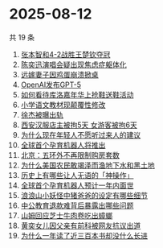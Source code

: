 # 2025-08-12

共 19 条

<!-- BEGIN ZHIHUSEARCH -->
<!-- 最后更新时间 Tue Aug 12 2025 04:19:10 GMT+0800 (China Standard Time) -->

1. [张本智和4-2战胜王楚钦夺冠](https://www.zhihu.com/search?q=%E5%BC%A0%E6%9C%AC%E6%99%BA%E5%92%8C4-2%E6%88%98%E8%83%9C%E7%8E%8B%E6%A5%9A%E9%92%A6%E5%A4%BA%E5%86%A0)
1. [陈奕迅演唱会疑出现焦虑症躯体化](https://www.zhihu.com/search?q=%E9%99%88%E5%A5%95%E8%BF%85%E6%BC%94%E5%94%B1%E4%BC%9A%E7%96%91%E5%87%BA%E7%8E%B0%E7%84%A6%E8%99%91%E7%97%87%E8%BA%AF%E4%BD%93%E5%8C%96)
1. [远嫁妻子因鸡蛋崩溃掀桌](https://www.zhihu.com/search?q=%E8%BF%9C%E5%AB%81%E5%A6%BB%E5%AD%90%E5%9B%A0%E9%B8%A1%E8%9B%8B%E5%B4%A9%E6%BA%83%E6%8E%80%E6%A1%8C)
1. [OpenAI发布GPT-5](https://www.zhihu.com/search?q=OpenAI%E5%8F%91%E5%B8%83GPT-5)
1. [如何看待库洛嘉年华上抢鞋送鞋活动](https://www.zhihu.com/search?q=%E5%A6%82%E4%BD%95%E7%9C%8B%E5%BE%85%E5%BA%93%E6%B4%9B%E5%98%89%E5%B9%B4%E5%8D%8E%E4%B8%8A%E6%8A%A2%E9%9E%8B%E9%80%81%E9%9E%8B%E6%B4%BB%E5%8A%A8)
1. [小学语文教材现颠覆性修改](https://www.zhihu.com/search?q=%E5%B0%8F%E5%AD%A6%E8%AF%AD%E6%96%87%E6%95%99%E6%9D%90%E7%8E%B0%E9%A2%A0%E8%A6%86%E6%80%A7%E4%BF%AE%E6%94%B9)
1. [徐杰被曝出轨](https://www.zhihu.com/search?q=%E5%BE%90%E6%9D%B0%E8%A2%AB%E6%9B%9D%E5%87%BA%E8%BD%A8)
1. [西安汉服店主被拘5天 女游客被拘6天](https://www.zhihu.com/search?q=%E8%A5%BF%E5%AE%89%E6%B1%89%E6%9C%8D%E5%BA%97%E4%B8%BB%E8%A2%AB%E6%8B%985%E5%A4%A9%20%E5%A5%B3%E6%B8%B8%E5%AE%A2%E8%A2%AB%E6%8B%986%E5%A4%A9)
1. [为什么现在年轻人不愿听过来人的建议](https://www.zhihu.com/search?q=%E4%B8%BA%E4%BB%80%E4%B9%88%E7%8E%B0%E5%9C%A8%E5%B9%B4%E8%BD%BB%E4%BA%BA%E4%B8%8D%E6%84%BF%E5%90%AC%E8%BF%87%E6%9D%A5%E4%BA%BA%E7%9A%84%E5%BB%BA%E8%AE%AE)
1. [全球首个孕育机器人将推出](https://www.zhihu.com/search?q=%E5%85%A8%E7%90%83%E9%A6%96%E4%B8%AA%E5%AD%95%E8%82%B2%E6%9C%BA%E5%99%A8%E4%BA%BA%E5%B0%86%E6%8E%A8%E5%87%BA)
1. [北京：五环外不再限制购房套数](https://www.zhihu.com/search?q=%E5%8C%97%E4%BA%AC%EF%BC%9A%E4%BA%94%E7%8E%AF%E5%A4%96%E4%B8%8D%E5%86%8D%E9%99%90%E5%88%B6%E8%B4%AD%E6%88%BF%E5%A5%97%E6%95%B0)
1. [为什么美国农民敢竭泽而渔地下水和黑土地](https://www.zhihu.com/search?q=%E4%B8%BA%E4%BB%80%E4%B9%88%E7%BE%8E%E5%9B%BD%E5%86%9C%E6%B0%91%E6%95%A2%E7%AB%AD%E6%B3%BD%E8%80%8C%E6%B8%94%E5%9C%B0%E4%B8%8B%E6%B0%B4%E5%92%8C%E9%BB%91%E5%9C%9F%E5%9C%B0)
1. [历史上有哪些让人无语的「神操作」](https://www.zhihu.com/search?q=%E5%8E%86%E5%8F%B2%E4%B8%8A%E6%9C%89%E5%93%AA%E4%BA%9B%E8%AE%A9%E4%BA%BA%E6%97%A0%E8%AF%AD%E7%9A%84%E3%80%8C%E7%A5%9E%E6%93%8D%E4%BD%9C%E3%80%8D)
1. [全球首个孕育机器人预计一年内面世](https://www.zhihu.com/search?q=%E5%85%A8%E7%90%83%E9%A6%96%E4%B8%AA%E5%AD%95%E8%82%B2%E6%9C%BA%E5%99%A8%E4%BA%BA%E9%A2%84%E8%AE%A1%E4%B8%80%E5%B9%B4%E5%86%85%E9%9D%A2%E4%B8%96)
1. [浪浪山小妖怪中猪爸爸的设定有哪些细节](https://www.zhihu.com/search?q=%E6%B5%AA%E6%B5%AA%E5%B1%B1%E5%B0%8F%E5%A6%96%E6%80%AA%E4%B8%AD%E7%8C%AA%E7%88%B8%E7%88%B8%E7%9A%84%E8%AE%BE%E5%AE%9A%E6%9C%89%E5%93%AA%E4%BA%9B%E7%BB%86%E8%8A%82)
1. [中公教育退款难背后暴露出哪些问题](https://www.zhihu.com/search?q=%E4%B8%AD%E5%85%AC%E6%95%99%E8%82%B2%E9%80%80%E6%AC%BE%E9%9A%BE%E8%83%8C%E5%90%8E%E6%9A%B4%E9%9C%B2%E5%87%BA%E5%93%AA%E4%BA%9B%E9%97%AE%E9%A2%98)
1. [山姆回应芝士牛肉卷吃出蟑螂](https://www.zhihu.com/search?q=%E5%B1%B1%E5%A7%86%E5%9B%9E%E5%BA%94%E8%8A%9D%E5%A3%AB%E7%89%9B%E8%82%89%E5%8D%B7%E5%90%83%E5%87%BA%E8%9F%91%E8%9E%82)
1. [黄奕女儿因父亲有前科被网友抗议出道](https://www.zhihu.com/search?q=%E9%BB%84%E5%A5%95%E5%A5%B3%E5%84%BF%E5%9B%A0%E7%88%B6%E4%BA%B2%E6%9C%89%E5%89%8D%E7%A7%91%E8%A2%AB%E7%BD%91%E5%8F%8B%E6%8A%97%E8%AE%AE%E5%87%BA%E9%81%93)
1. [为什么一年读了近三百本书却没什么长进](https://www.zhihu.com/search?q=%E4%B8%BA%E4%BB%80%E4%B9%88%E4%B8%80%E5%B9%B4%E8%AF%BB%E4%BA%86%E8%BF%91%E4%B8%89%E7%99%BE%E6%9C%AC%E4%B9%A6%E5%8D%B4%E6%B2%A1%E4%BB%80%E4%B9%88%E9%95%BF%E8%BF%9B)

<!-- END ZHIHUSEARCH -->
